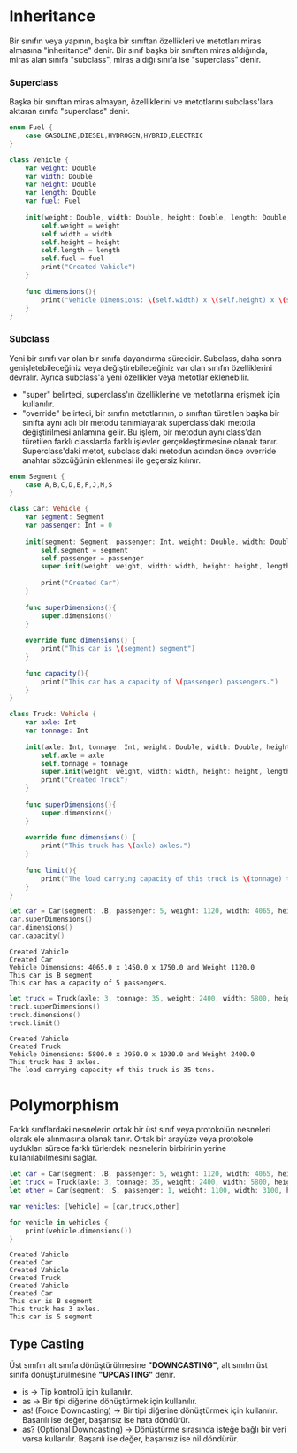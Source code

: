 # Inheritance
Bir sınıfın veya yapının, başka bir sınıftan özellikleri ve metotları miras almasına "inheritance" denir. Bir sınıf başka bir sınıftan miras aldığında, miras alan sınıfa "subclass", miras aldığı sınıfa ise "superclass" denir.

### Superclass
Başka bir sınıftan miras almayan, özelliklerini ve metotlarını subclass'lara aktaran sınıfa "superclass" denir.

```swift
enum Fuel {
    case GASOLINE,DIESEL,HYDROGEN,HYBRID,ELECTRIC
}

class Vehicle {
    var weight: Double
    var width: Double
    var height: Double
    var length: Double
    var fuel: Fuel
    
    init(weight: Double, width: Double, height: Double, length: Double, fuel: Fuel) {
        self.weight = weight
        self.width = width
        self.height = height
        self.length = length
        self.fuel = fuel
        print("Created Vahicle")
    }
    
    func dimensions(){
        print("Vehicle Dimensions: \(self.width) x \(self.height) x \(self.length) and Weight \(self.weight)")
    }
}
```
### Subclass
Yeni bir sınıfı var olan bir sınıfa dayandırma sürecidir. Subclass, daha sonra genişletebileceğiniz veya değiştirebileceğiniz var olan sınıfın özelliklerini devralır. Ayrıca subclass'a yeni özellikler veya metotlar eklenebilir.

- "super" belirteci, superclass'ın özelliklerine ve metotlarına erişmek için kullanılır.
- "override" belirteci, bir sınıfın metotlarının, o sınıftan türetilen başka bir sınıfta aynı adlı bir metodu tanımlayarak superclass'daki metotla değiştirilmesi anlamına gelir. Bu işlem, bir metodun aynı class'dan türetilen farklı classlarda farklı işlevler gerçekleştirmesine olanak tanır. Superclass'daki metot, subclass'daki metodun adından önce override anahtar sözcüğünin eklenmesi ile geçersiz kılınır.

```swift
enum Segment {
    case A,B,C,D,E,F,J,M,S
}

class Car: Vehicle {
    var segment: Segment
    var passenger: Int = 0
    
    init(segment: Segment, passenger: Int, weight: Double, width: Double, height: Double, length: Double, fuel: Fuel) {
        self.segment = segment
        self.passenger = passenger
        super.init(weight: weight, width: width, height: height, length: length, fuel: fuel)
        
        print("Created Car")
    }
    
    func superDimensions(){
        super.dimensions()
    }
    
    override func dimensions() {
        print("This car is \(segment) segment")
    }
    
    func capacity(){
        print("This car has a capacity of \(passenger) passengers.")
    }
}
```

```swift
class Truck: Vehicle {
    var axle: Int
    var tonnage: Int
    
    init(axle: Int, tonnage: Int, weight: Double, width: Double, height: Double, length: Double, fuel: Fuel) {
        self.axle = axle
        self.tonnage = tonnage
        super.init(weight: weight, width: width, height: height, length: length, fuel: fuel)
        print("Created Truck")
    }
    
    func superDimensions(){
        super.dimensions()
    }
    
    override func dimensions() {
        print("This truck has \(axle) axles.")
    }
    
    func limit(){
        print("The load carrying capacity of this truck is \(tonnage) tons.")
    }
}
```

```swift
let car = Car(segment: .B, passenger: 5, weight: 1120, width: 4065, height: 1450, length: 1750, fuel: .GASOLINE)
car.superDimensions()
car.dimensions()
car.capacity()
```
```
Created Vahicle
Created Car
Vehicle Dimensions: 4065.0 x 1450.0 x 1750.0 and Weight 1120.0
This car is B segment
This car has a capacity of 5 passengers.
```

```swift
let truck = Truck(axle: 3, tonnage: 35, weight: 2400, width: 5800, height: 3950, length: 1930, fuel: .DIESEL)
truck.superDimensions()
truck.dimensions()
truck.limit()
```
```
Created Vahicle
Created Truck
Vehicle Dimensions: 5800.0 x 3950.0 x 1930.0 and Weight 2400.0
This truck has 3 axles.
The load carrying capacity of this truck is 35 tons.
```

# Polymorphism
Farklı sınıflardaki nesnelerin ortak bir üst sınıf veya protokolün nesneleri olarak ele alınmasına olanak tanır. Ortak bir arayüze veya protokole uydukları sürece farklı türlerdeki nesnelerin birbirinin yerine kullanılabilmesini sağlar.

```swift
let car = Car(segment: .B, passenger: 5, weight: 1120, width: 4065, height: 1450, length: 1750, fuel: .GASOLINE)
let truck = Truck(axle: 3, tonnage: 35, weight: 2400, width: 5800, height: 3950, length: 1930, fuel: .DIESEL)
let other = Car(segment: .S, passenger: 1, weight: 1100, width: 3100, height: 1200, length: 1650, fuel: .HYBRID)

var vehicles: [Vehicle] = [car,truck,other]

for vehicle in vehicles {
    print(vehicle.dimensions())
}
```
```
Created Vahicle
Created Car
Created Vahicle
Created Truck
Created Vahicle
Created Car
This car is B segment
This truck has 3 axles.
This car is S segment
```

## Type Casting
Üst sınıfın alt sınıfa dönüştürülmesine <b>"DOWNCASTING"</b>, alt sınıfın üst sınıfa dönüştürülmesine <b>"UPCASTING"</b> denir.

- is -> Tip kontrolü için kullanılır.
- as -> Bir tipi diğerine dönüştürmek için kullanılır.
- as! (Force Downcasting) -> Bir tipi diğerine dönüştürmek için kullanılır. Başarılı ise değer, başarısız ise hata döndürür.
- as? (Optional Downcasting) -> Dönüştürme sırasında isteğe bağlı bir veri varsa kullanılır. Başarılı ise değer, başarısız ise nil döndürür.
